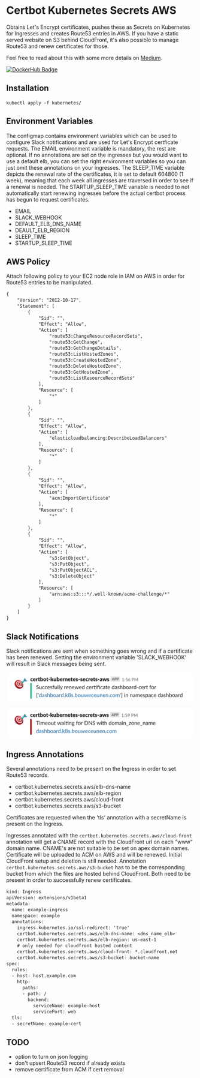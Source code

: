# Certbot Kubernetes Secrets AWS
Obtains Let's Encrypt certificates, pushes these as Secrets on Kubernetes for Ingresses and creates Route53 entries in AWS. If you have a static served website on S3 behind CloudFront, it's also possible to manage Route53 and renew certificates for those.

Feel free to read about this with some more details on [Medium](https://medium.com/axons/essential-kubernetes-tools-94503209d1cb).

[![DockerHub Badge](https://dockeri.co/image/bouwe/certbot-kubernetes-secrets-aws)](https://hub.docker.com/r/bouwe/certbot-kubernetes-secrets-aws)

## Installation
```
kubectl apply -f kubernetes/
```

## Environment Variables
The configmap contains environment variables which can be used to configure Slack notifications and are used for Let's Encrypt certficate requests. The EMAIL environment variable is mandatory, the rest are optional. If no annotations are set on the ingresses but you would want to use a default elb, you can set the right environment variables so you can just omit these annotations on your ingresses. The SLEEP_TIME variable depicts the renewal rate of the certificates, it is set to default 604800 (1 week), meaning that each week all ingresses are traversed in order to see if a renewal is needed. The STARTUP_SLEEP_TIME variable is needed to not automatically start renewing ingresses before the actual certbot process has begun to request certificates.

* EMAIL
* SLACK_WEBHOOK
* DEFAULT_ELB_DNS_NAME
* DEAULT_ELB_REGION
* SLEEP_TIME
* STARTUP_SLEEP_TIME

## AWS Policy
Attach following policy to your EC2 node role in IAM on AWS in order for Route53 entries to be manipulated.

```
{
    "Version": "2012-10-17",
    "Statement": [
        {
            "Sid": "",
            "Effect": "Allow",
            "Action": [
                "route53:ChangeResourceRecordSets",
                "route53:GetChange",
                "route53:GetChangeDetails",
                "route53:ListHostedZones",
                "route53:CreateHostedZone",
                "route53:DeleteHostedZone",
                "route53:GetHostedZone",
                "route53:ListResourceRecordSets"
            ],
            "Resource": [
                "*"
            ]
        },
        {
            "Sid": "",
            "Effect": "Allow",
            "Action": [
                "elasticloadbalancing:DescribeLoadBalancers"
            ],
            "Resource": [
                "*"
            ]
        },
        {
            "Sid": "",
            "Effect": "Allow",
            "Action": [
                "acm:ImportCertificate"
            ],
            "Resource": [
                "*"
            ]
        },
        {
            "Sid": "",
            "Effect": "Allow",
            "Action": [
                "s3:GetObject",
                "s3:PutObject",
                "s3:PutObjectACL",
                "s3:DeleteObject"
            ],
            "Resource": [
                "arn:aws:s3:::*/.well-known/acme-challenge/*"
            ]
        }
    ]
}
```

## Slack Notifications
Slack notifications are sent when something goes wrong and if a certificate has been renewed. Setting the environment variable 'SLACK_WEBHOOK' will result in Slack messages being sent.

[![Slack](images/slack_success.png)](images/slack_success.png)

[![Slack](images/slack_failure.png)](images/slack_failure.png)

## Ingress Annotations
Several annotations need to be present on the Ingress in order to set Route53 records. 
* certbot.kubernetes.secrets.aws/elb-dns-name
* certbot.kubernetes.secrets.aws/elb-region
* certbot.kubernetes.secrets.aws/cloud-front
* certbot.kubernetes.secrets.aws/s3-bucket

Certificates are requested when the 'tls' annotation with a secretName is present on the Ingress.

Ingresses annotated with the `certbot.kubernetes.secrets.aws/cloud-front` annotation will get a CNAME record with the CloudFront url on each "www" domain name. CNAME's are not suitable to be set on apex domain names. Certificate will be uploaded to ACM on AWS and will be renewed. Initial CloudFront setup and deletion is still needed. Annotation `certbot.kubernetes.secrets.aws/s3-bucket` has to be the corresponding bucket from which the files are hosted behind CloudFront. Both need to be present in order to successfully renew certificates.

```
kind: Ingress
apiVersion: extensions/v1beta1
metadata:
  name: example-ingress
  namespace: example
  annotations:
    ingress.kubernetes.io/ssl-redirect: 'true'
    certbot.kubernetes.secrets.aws/elb-dns-name: <dns_name_elb>
    certbot.kubernetes.secrets.aws/elb-region: us-east-1
    # only needed for cloudfront hosted content
    certbot.kubernetes.secrets.aws/cloud-front: *.cloudfront.net
    certbot.kubernetes.secrets.aws/s3-bucket: bucket-name
spec:
  rules:
  - host: host.example.com
    http:
      paths:
      - path: /
        backend:
          serviceName: example-host
          servicePort: web
  tls:
  - secretName: example-cert
```

## TODO
* option to turn on json logging
* don't upsert Route53 record if already exists
* remove certificate from ACM if cert removal